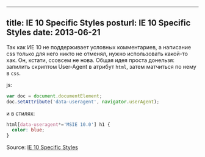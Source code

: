 ----
title: IE 10 Specific Styles
posturl: IE 10 Specific Styles
date:   2013-06-21
----
Так как ИЕ 10 не поддерживает условных комментариев, а написание css только для него никто не отменял, нужно использовать какой-то хак. Он, кстати, ссовсем не нова.
Общая идея проста донельзя: запилить скриптом User-Agent в атрибут `html`, затем матчиться по нему в `css`.

js:
```javascript
var doc = document.documentElement;
doc.setAttribute('data-useragent', navigator.userAgent);
```

и в стилях:
```css
html[data-useragent*='MSIE 10.0'] h1 {
  color: blue;
}
```

Source: [IE 10 Specific Styles](http://css-tricks.com/ie-10-specific-styles/)
